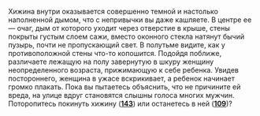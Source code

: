 Хижина внутри оказывается совершенно темной и настолько наполненной дымом, что с непривычки вы даже кашляете. В центре ее — очаг, дым от которого уходит через отверстие в крыше, стены покрыты густым слоем сажи, вместо оконного стекла натянут бычий пузырь, почти не пропускающий свет. В полутьме видите, как у противоположной стены что-то копошится. Подойдя поближе, различаете лежащую на полу завернутую в шкуру женщину неопределенного возраста, прижимающую к себе ребенка. Увидев постороннего, женщина в ужасе вскрикивает, а ребенок начинает громко плакать. Пока вы пытаетесь объяснить, что не причините ей вреда, на улице вдруг становятся слышны голоса многих мужчин. Поторопитесь покинуть хижину ([**143**](#n_143)) или останетесь в ней ([**109**](#n_109))?

